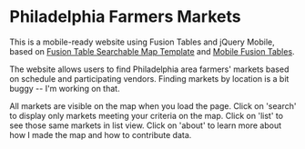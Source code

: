 Philadelphia Farmers Markets
====================

This is a mobile-ready website using Fusion Tables and jQuery Mobile, based on [Fusion Table Searchable Map Template](https://github.com/derekeder/FusionTable-Map-Template) and [Mobile Fusion Tables](https://github.com/sfbrigade/Mobile-Fusion-Tables).

The website allows users to find Philadelphia area farmers' markets based on schedule and participating vendors.  Finding markets by location is a bit buggy -- I'm working on that.

All markets are visible on the map when you load the page.  Click on 'search' to display only markets meeting your criteria on the map.  Click on 'list' to see those same markets in list view.  Click on 'about' to learn more about how I made the map and how to contribute data.


